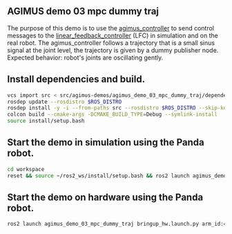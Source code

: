 AGIMUS demo 03 mpc dummy traj
--------------------------------

The purpose of this demo is to use the [agimus_controller](https://github.com/agimus-project/agimus_controller) to send control messages to the [linear_feedback_controller](https://github.com/loco-3d/linear-feedback-controller) (LFC) in simulation and on the real robot.
The agimus_controller follows a trajectory that is a small sinus signal at the joint level, the trajectory is given by a dummy publisher node.
Expected behavior: robot's joints are oscillating gently.

## Install dependencies and build.

```bash
vcs import src < src/agimus-demos/agimus_demo_03_mpc_dummy_traj/dependencies.repos
rosdep update --rosdistro $ROS_DISTRO
rosdep install -y -i --from-paths src --rosdistro $ROS_DISTRO --skip-keys libfranka
colcon build --cmake-args -DCMAKE_BUILD_TYPE=Debug --symlink-install
source install/setup.bash
```

## Start the demo in simulation using the Panda robot.
```bash
cd workspace
reset && source ~/ros2_ws/install/setup.bash && ros2 launch agimus_demo_03_mpc_dummy_traj bringup.launch.py use_gazebo:=true
```

## Start the demo on hardware using the Panda robot.
```bash
ros2 launch agimus_demo_03_mpc_dummy_traj bringup_hw.launch.py arm_id:=fer robot_ip:=<fci-ip>
```
